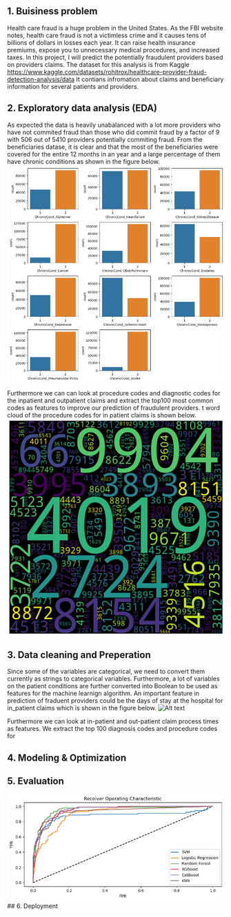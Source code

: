 
## 1. Buisiness problem
Health care fraud  is a huge problem in the United States. As the FBI website notes, health care fraud is not a victimless crime and it causes tens of billions of dollars in losses each year. It can raise health insurance premiums, expose you to unnecessary medical procedures, and increased taxes. In this project, I will predict the potentially fraudulent providers based on providers claims. The dataset for this analysis is from Kaggle <https://www.kaggle.com/datasets/rohitrox/healthcare-provider-fraud-detection-analysis/data> It contians infromation about claims and beneficiary information for several patients and providers.

## 2. Exploratory data analysis (EDA) 
As expected the data is heavily unabalanced with a lot more providers who have not commited fraud than those who did commit fraud by a factor of 9 with 506 out of 5410 providers potentially commiting fraud. From the beneficiaries datase, it is clear and that the most of the beneficiaries were covered for the entire 12 months in an year and a large percentage of them have chronic conditions as shown in the figure below. 
<img title="Chronic condition prevalance in the our sample" alt="Alt text" src="/images/ChronicCond.png">

Furthermore we can can look at procedure codes and diagnostic codes for the inpatient and outpatient claims and extract the top100 most common codes as features to improve our prediction of fraudulent providers. t word cloud of the procedure codes for in patient claims is shown below.
<img title="In patient Claim diagnostic codes" alt="Alt text" src="/images/ClaimsDiagnosisInpatient.png">

## 3. Data cleaning and Preperation
Since some of the variables are categorical, we need to convert them currently as strings to categorical variables. Furthermore, a lot of variables on the patient conditions are further converted into Boolean to be used as features for the machine learnign algorithm. An important feature in prediction of fraduent providers could be the days of stay at the hospital for in_patient claims which is shown in the figure below.
<img title="Days spent in Hosptial for in patients" alt="Alt text" src="/images/DaysInHosptial.png">

Furthermore we can look at in-patient and out-patient claim process times as features. We extract the top 100 diagnosis codes and procedure codes for  

## 4. Modeling & Optimization
## 5. Evaluation
<img title="ROC Curves" alt="Alt text" src="/images/ROCCurve.png">
## 6. Deployment